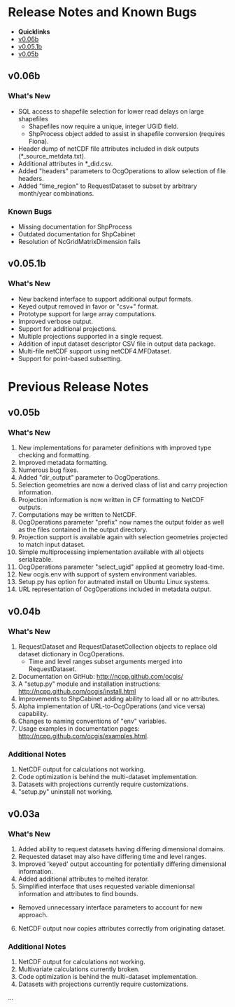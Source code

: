 # Release Notes and Known Bugs #

* **Quicklinks**
 * [v0.06b](#v006b)
 * [v0.05.1b](#v0051b)
 * [v0.05b](#v005b)

## v0.06b ##

### What's New ###
* SQL access to shapefile selection for lower read delays on large shapefiles
  - Shapefiles now require a unique, integer UGID field.
  - ShpProcess object added to assist in shapefile conversion (requires Fiona).
* Header dump of netCDF file attributes included in disk outputs (*_source_metdata.txt).
* Additional attributes in *_did.csv.
* Added "headers" parameters to OcgOperations to allow selection of file headers.
* Added "time_region" to RequestDataset to subset by arbitrary month/year combinations.

### Known Bugs ###
* Missing documentation for ShpProcess
* Outdated documentation for ShpCabinet
* Resolution of NcGridMatrixDimension fails

## v0.05.1b ##

### What's New ###
* New backend interface to support additional output formats.
* Keyed output removed in favor or "csv+" format.
* Prototype support for large array computations.
* Improved verbose output.
* Support for additional projections.
* Multiple projections supported in a single request.
* Addition of input dataset descriptor CSV file in output data package.
* Multi-file netCDF support using netCDF4.MFDataset.
* Support for point-based subsetting.

# Previous Release Notes #

## v0.05b ##

### What's New ###
1. New implementations for parameter definitions with improved type checking and formatting.
2. Improved metadata formatting.
3. Numerous bug fixes.
4. Added "dir_output" parameter to OcgOperations.
5. Selection geometries are now a derived class of list and carry projection information.
6. Projection information is now written in CF formatting to NetCDF outputs.
7. Computations may be written to NetCDF.
8. OcgOperations parameter "prefix" now names the output folder as well as the files contained in the output directory.
9. Projection support is available again with selection geometries projected to match input dataset.
10. Simple multiprocessing implementation available with all objects serializable.
11. OcgOperations parameter "select_ugid" applied at geometry load-time.
12. New ocgis.env with support of system environment variables.
13. Setup.py has option for autmated install on Ubuntu Linux systems.
14. URL representation of OcgOperations included in metadata output.

## v0.04b ##

### What's New ###
1. RequestDataset and RequestDatasetCollection objects to replace old dataset dictionary in OcgOperations.
   * Time and level ranges subset arguments merged into RequestDataset.
2. Documentation on GitHub: http://ncpp.github.com/ocgis/
3. A "setup.py" module and installation instructions: http://ncpp.github.com/ocgis/install.html
4. Improvements to ShpCabinet adding ability to load all or no attributes.
5. Alpha implementation of URL-to-OcgOperations (and vice versa) capability.
6. Changes to naming conventions of "env" variables.
7. Usage examples in documentation pages: http://ncpp.github.com/ocgis/examples.html.

### Additional Notes ###
1. NetCDF output for calculations not working.
2. Code optimization is behind the multi-dataset implementation.
4. Datasets with projections currently require customizations.
5. "setup.py" uninstall not working.

## v0.03a ##

### What's New ###
1. Added ability to request datasets having differing dimensional domains.
2. Requested dataset may also have differing time and level ranges.
3. Improved 'keyed' output accounting for potentially differing dimensional information.
4. Added additional attributes to melted iterator.
5. Simplified interface that uses requested variable dimenionsal information and attributes to find bounds.
 * Removed unnecessary interface parameters to account for new approach.
6. NetCDF output now copies attributes correctly from originating dataset.

### Additional Notes ###
1. NetCDF output for calculations not working.
2. Multivariate calculations currently broken.
3. Code optimization is behind the multi-dataset implementation.
4. Datasets with projections currently require customizations.

...
